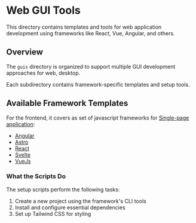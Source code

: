 # Web GUI Tools

This directory contains templates and tools for web application development using frameworks like React, Vue, Angular, and others.

## Overview

The `guis` directory is organized to support multiple GUI development approaches for web, desktop.

Each subdirectory contains framework-specific templates and setup tools.

## Available Framework Templates

For the frontend, it covers as set of javascript frameworks for [Single-page application](https://en.wikipedia.org/wiki/Single-page_application):

- [Angular](https://angular.dev/)
- [Astro](https://astro.build/)
- [React](https://react.dev/)
- [Svelte](https://svelte.dev/)
- [VueJs](https://vuejs.org/)

### What the Scripts Do

The setup scripts perform the following tasks:

1. Create a new project using the framework's CLI tools
2. Install and configure essential dependencies
3. Set up Tailwind CSS for styling
